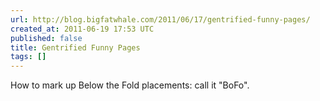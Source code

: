 ```yaml
---
url: http://blog.bigfatwhale.com/2011/06/17/gentrified-funny-pages/
created_at: 2011-06-19 17:53 UTC
published: false
title: Gentrified Funny Pages
tags: []
---
```


How to mark up Below the Fold placements: call it "BoFo".
